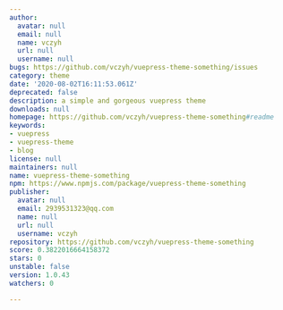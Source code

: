 ```yaml
---
author:
  avatar: null
  email: null
  name: vczyh
  url: null
  username: null
bugs: https://github.com/vczyh/vuepress-theme-something/issues
category: theme
date: '2020-08-02T16:11:53.061Z'
deprecated: false
description: a simple and gorgeous vuepress theme
downloads: null
homepage: https://github.com/vczyh/vuepress-theme-something#readme
keywords:
- vuepress
- vuepress-theme
- blog
license: null
maintainers: null
name: vuepress-theme-something
npm: https://www.npmjs.com/package/vuepress-theme-something
publisher:
  avatar: null
  email: 2939531323@qq.com
  name: null
  url: null
  username: vczyh
repository: https://github.com/vczyh/vuepress-theme-something
score: 0.3822016664158372
stars: 0
unstable: false
version: 1.0.43
watchers: 0

---
```



